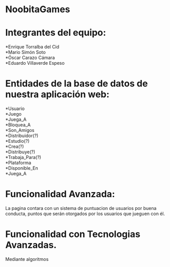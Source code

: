 # NoobitaGames  
# Integrantes del equipo:  
   *Enrique Torralba del Cid  
   *Mario Simón Soto  
   *Óscar Carazo Cámara  
   *Eduardo Villaverde Espeso  
  # 
# Entidades de la base de datos de nuestra aplicación web:  
   *Usuario  
   *Juego  
   *Juega_A  
   *Bloquea_A  
   *Son_Amigos  
   *Distribuidor(?)  
   *Estudio(?)  
   *Crea(?)  
   *Distribuye(?)  
   *Trabaja_Para(?)  
   *Plataforma  
   *Disponible_En  
   *Juega_A
# Funcionalidad Avanzada:
   La pagina contara con un sistema de puntuacion de usuarios por buena conducta, puntos que serán otorgados por los usuarios que jueguen con él.  
      
# Funcionalidad con Tecnologias Avanzadas.  
Mediante algoritmos 
